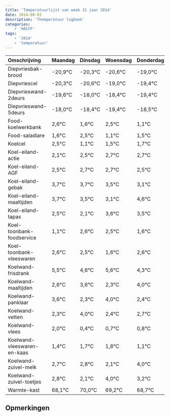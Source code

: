 ```yaml
---
title: 'Temperatuurlijst van week 31 jaar 2014'
date: 2014-08-03
description: 'Themperatuur logboek'
categories:
    - 'HACCP'
tags:
    - '2014'
    - 'temperatuur'
---
```

|Omschrijving|Maandag|Dinsdag|Woensdag|Donderdag|Vrijdag|Zaterdag|Zondag|
|:---|:---|:---|:---|:---|:---|:---|:---|
|Diepvriesbak-brood|-20,9°C|-20,3°C|-20,6°C|-19,0°C|-19,4°C|-20,4°C|-19,5°C|
|Diepvriescel|-20,3°C|-20,6°C|-19,0°C|-19,4°C|-20,4°C|-19,5°C|-20,9°C|
|Diepvrieswand-2deurs|-19,6°C|-18,0°C|-18,4°C|-19,4°C|-18,5°C|-19,9°C|-19,5°C|
|Diepvrieswand-5deurs|-18,0°C|-18,4°C|-19,4°C|-18,5°C|-19,9°C|-19,5°C|-19,3°C|
|Food-koelwerkbank|2,6°C|1,6°C|2,5°C|1,1°C|1,5°C|1,7°C|1,7°C|
|Food-saladiare|1,6°C|2,5°C|1,1°C|1,5°C|1,7°C|1,7°C|1,5°C|
|Koelcel|2,5°C|1,1°C|1,5°C|1,7°C|1,7°C|1,5°C|1,1°C|
|Koel-eiland-actie|2,1°C|2,5°C|2,7°C|2,7°C|2,5°C|2,1°C|3,6°C|
|Koel-eiland-AGF|2,5°C|2,7°C|2,7°C|2,5°C|2,1°C|3,6°C|3,5°C|
|Koel-eiland-gebak|3,7°C|3,7°C|3,5°C|3,1°C|4,6°C|4,5°C|3,6°C|
|Koel-eiland-maaltijden|3,7°C|3,5°C|3,1°C|4,6°C|4,5°C|3,6°C|4,6°C|
|Koel-eiland-tapas|2,5°C|2,1°C|3,6°C|3,5°C|2,6°C|3,6°C|2,3°C|
|Koel-toonbank-foodservice|1,1°C|2,6°C|2,5°C|1,6°C|2,6°C|1,3°C|3,0°C|
|Koel-toonbank-vleeswaren|2,6°C|2,5°C|1,6°C|2,6°C|1,3°C|3,0°C|1,4°C|
|Koelwand-frisdrank|5,5°C|4,6°C|5,6°C|4,3°C|6,0°C|4,4°C|4,7°C|
|Koelwand-maaltijden|2,6°C|3,6°C|2,3°C|4,0°C|2,4°C|2,7°C|2,8°C|
|Koelwand-panklaar|3,6°C|2,3°C|4,0°C|2,4°C|2,7°C|2,8°C|2,1°C|
|Koelwand-vetten|2,3°C|4,0°C|2,4°C|2,7°C|2,8°C|2,1°C|4,0°C|
|Koelwand-vlees|2,0°C|0,4°C|0,7°C|0,8°C|0,1°C|2,0°C|1,2°C|
|Koelwand-vleeswaren-en-kaas|1,4°C|1,7°C|1,8°C|1,1°C|3,0°C|2,2°C|1,7°C|
|Koelwand-zuivel-melk|2,7°C|2,8°C|2,1°C|4,0°C|3,2°C|2,7°C|3,9°C|
|Koelwand-zuivel-toetjes|2,8°C|2,1°C|4,0°C|3,2°C|2,7°C|3,9°C|3,1°C|
|Warmte-kast|68,1°C|70,0°C|69,2°C|68,7°C|69,9°C|69,1°C|68,1°C|

## Opmerkingen


